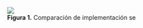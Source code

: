 <div id="fig1" style="width:300px; height=200px; overflow: auto;overflow-x: scroll;">
  <div class="background" style="width: 300px; height: 100px; white-space: nowrap; overflow-x: scroll; border: 0; padding: 0;">
<img src="https://github.com/eduardovaldesga/SimulacionSistemas/blob/master/p11/p11_violinObjetivos.png"/><br>
<b>Figura 1.</b> Comparación de implementación secuencial y paralelo de AG.
</div>
</div>
